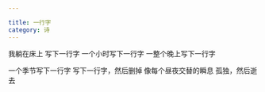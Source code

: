 ```yaml
---

title: 一行字
category: 诗
---
```



我躺在床上
写下一行字
一个小时写下一行字
一整个晚上写下一行字
<!-- more -->
一个季节写下一行字
写下一行字，然后删掉
像每个昼夜交替的瞬息
孤独，然后逝去
